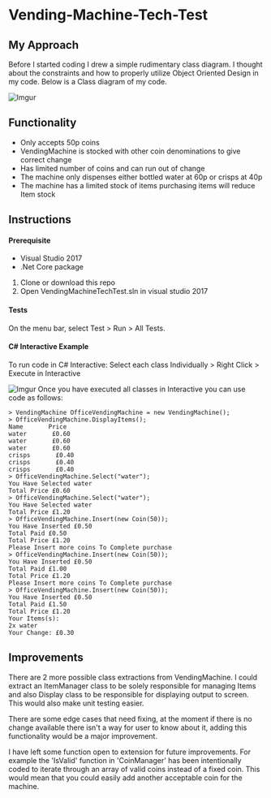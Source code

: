 # Vending-Machine-Tech-Test
## My Approach
Before I started coding I drew a simple rudimentary class diagram. I thought about the constraints and how to properly utilize Object Oriented Design in my code. Below is a Class diagram of my code.

![Imgur](http://i.imgur.com/28GcdcX.png)

## Functionality
- Only accepts 50p coins
- VendingMachine is stocked with other coin denominations to give correct change
- Has limited number of coins and can run out of change
- The machine only dispenses either bottled water at 60p or crisps at 40p
- The machine has a limited stock of items purchasing items will reduce Item stock

## Instructions
#### Prerequisite
- Visual Studio 2017 
- .Net Core package

1. Clone or download this repo
2. Open VendingMachineTechTest.sln in visual studio 2017

#### Tests
On the menu bar, select Test > Run > All Tests.

#### C# Interactive Example

To run code in C# Interactive:
Select each class Individually > Right Click > Execute in Interactive

![Imgur](http://i.imgur.com/7nfeBTN.png)
Once you have executed all classes in Interactive you can use code as follows:
```
> VendingMachine OfficeVendingMachine = new VendingMachine();
> OfficeVendingMachine.DisplayItems();
Name       Price
water       £0.60
water       £0.60
water       £0.60
crisps       £0.40
crisps       £0.40
crisps       £0.40
> OfficeVendingMachine.Select("water");
You Have Selected water
Total Price £0.60
> OfficeVendingMachine.Select("water");
You Have Selected water
Total Price £1.20
> OfficeVendingMachine.Insert(new Coin(50));
You Have Inserted £0.50
Total Paid £0.50
Total Price £1.20
Please Insert more coins To Complete purchase
> OfficeVendingMachine.Insert(new Coin(50));
You Have Inserted £0.50
Total Paid £1.00
Total Price £1.20
Please Insert more coins To Complete purchase
> OfficeVendingMachine.Insert(new Coin(50));
You Have Inserted £0.50
Total Paid £1.50
Total Price £1.20
Your Items(s):
2x water
Your Change: £0.30
```
## Improvements
There are 2 more possible class extractions from VendingMachine. I could extract an ItemManager class to be solely responsible for managing Items and also Display class to be responsible for displaying output to screen. This would also make unit testing easier. 

There are some edge cases that need fixing, at the moment if there is no change available there isn't a way for user to know about it, adding this functionality would be a major improvement.

I have left some function open to extension for future improvements. For example the 'IsValid' function in 'CoinManager' has been intentionally coded to iterate through an array of valid coins instead of a fixed coin. This would mean that you could easily add another acceptable coin for the machine.

